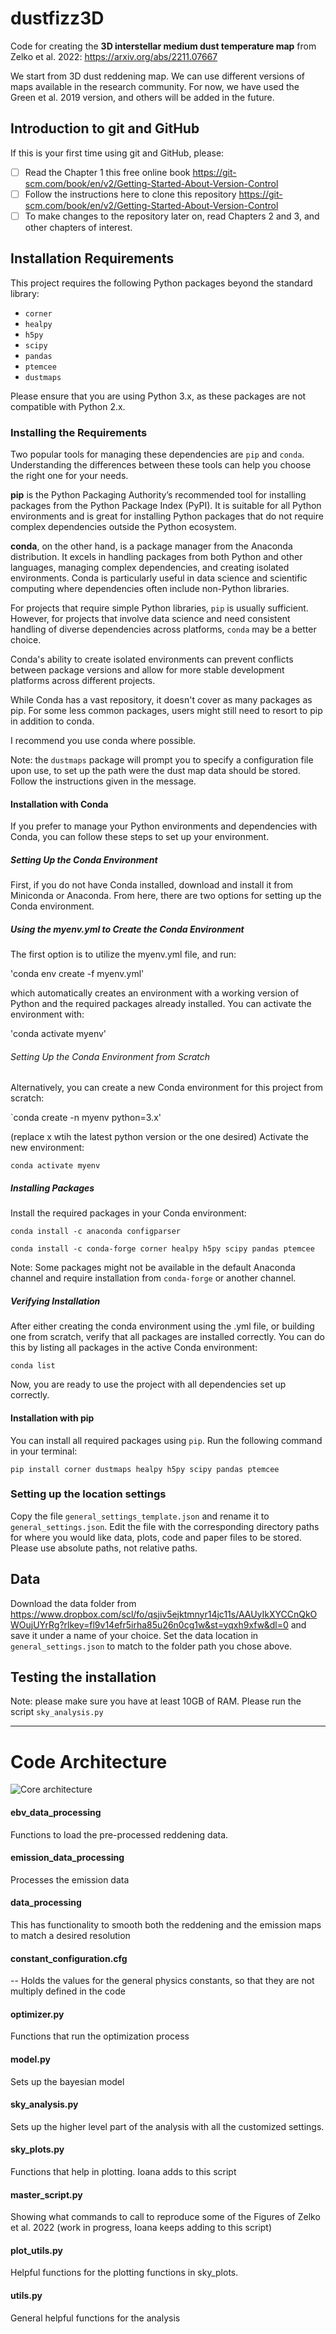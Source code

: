 # dustfizz3D


Code for creating the **3D  interstellar medium dust temperature map** from Zelko et al. 2022: https://arxiv.org/abs/2211.07667


We start from 3D dust reddening map. We can use different versions of maps available in the research community. For now, we have used the Green et al. 2019 version, and others will be added in the future.

## Introduction to git and GitHub

If this is your first time using git and GitHub, please:
- [ ] Read the Chapter 1 this free online book https://git-scm.com/book/en/v2/Getting-Started-About-Version-Control
- [ ] Follow the instructions here to clone this repository https://git-scm.com/book/en/v2/Getting-Started-About-Version-Control
- [ ] To make changes to the repository later on, read Chapters 2 and 3, and other chapters of interest.
## Installation Requirements

This project requires the following Python packages beyond the standard library:

- `corner`
- `healpy`
- `h5py`
- `scipy`
- `pandas`
- `ptemcee`
- `dustmaps`

Please ensure that you are using Python 3.x, as these packages are not compatible with Python 2.x.

### Installing the Requirements
Two popular tools for managing these dependencies are `pip` and `conda`. Understanding the differences between these tools can help you choose the right one for your needs.

**pip** is the Python Packaging Authority’s recommended tool for installing packages from the Python Package Index (PyPI). It is suitable for all Python environments and is great for installing Python packages that do not require complex dependencies outside the Python ecosystem.

**conda**, on the other hand, is a package manager from the Anaconda distribution. It excels in handling packages from both Python and other languages, managing complex dependencies, and creating isolated environments. Conda is particularly useful in data science and scientific computing where dependencies often include non-Python libraries.

For projects that require simple Python libraries, `pip` is usually sufficient. However, for projects that involve data science and need consistent handling of diverse dependencies across platforms, `conda` may be a better choice.

Conda's ability to create isolated environments can prevent conflicts between package versions and allow for more stable development platforms across different projects.

While Conda has a vast repository, it doesn't cover as many packages as pip. For some less common packages, users might still need to resort to pip in addition to conda.

I recommend you use conda where possible.

Note: the `dustmaps` package will prompt you to specify a configuration file upon use, to set up the path were the dust map data should be stored. Follow the instructions given in the message.
#### Installation with Conda

If you prefer to manage your Python environments and dependencies with Conda, you can follow these steps to set up your environment.

##### Setting Up the Conda Environment

First, if you do not have Conda installed, download and install it from Miniconda or Anaconda. From here, there are two options for setting up the Conda environment.

##### Using the myenv.yml to Create the Conda Environment

The first option is to utilize the myenv.yml file, and run:

'conda env create -f myenv.yml'

which automatically creates an environment with a working version of Python and the required packages already installed. You can activate the environment with:

'conda activate myenv'

###### Setting Up the Conda Environment from Scratch

Alternatively, you can create a new Conda environment for this project from scratch:

`conda create -n myenv python=3.x'

(replace x wtih the latest python version or the one desired)
Activate the new environment:

`conda activate myenv`

##### Installing Packages

Install the required packages in your Conda environment:

`conda install -c anaconda configparser` 

`conda install -c conda-forge corner healpy h5py scipy pandas ptemcee`

Note: Some packages might not be available in the default Anaconda channel and require installation from `conda-forge` or another channel.

##### Verifying Installation

After either creating the conda environment using the .yml file, or building one from scratch, verify that all packages are installed correctly. You can do this by listing all packages in the active Conda environment:

`conda list`

Now, you are ready to use the project with all dependencies set up correctly.

#### Installation with pip
You can install all required packages using `pip`. Run the following command in your terminal:

`pip install corner dustmaps healpy h5py scipy pandas ptemcee`


### Setting up the location settings
Copy the file `general_settings_template.json` and rename it to `general_settings.json`.
Edit the file with the corresponding directory paths for where you would like data, plots, code and paper files to be stored. Please use absolute paths, not relative paths.


## Data


Download the data folder from https://www.dropbox.com/scl/fo/qsjiv5ejktmnyr14jc11s/AAUyIkXYCCnQkOWOujUYrRg?rlkey=fl9v14efr5irha85u26n0cg1w&st=yqxh9xfw&dl=0
and save it under a name of your choice.
Set the data location in `general_settings.json` to match to the folder path you chose above.


## Testing the installation


Note: please make sure you have at least 10GB of RAM.
Please run the script 
`sky_analysis.py`



-------------------------------



# Code Architecture


![Core architecture](sky_analysis_level_0_simple.svg)
#### ebv_data_processing
Functions to load the pre-processed reddening data. 

#### emission_data_processing
Processes the emission data

#### data_processing
This has functionality to smooth both the reddening and the emission maps to match a desired  resolution

#### constant_configuration.cfg 
-- Holds the values for the general physics constants, so that they are not multiply defined in the code

#### optimizer.py

Functions that run the optimization process
#### model.py

Sets up the bayesian model
#### sky_analysis.py

Sets up the higher level part of the analysis with all the customized settings.
#### sky_plots.py

Functions that help in plotting. Ioana adds to this script
#### master_script.py

Showing what commands to call to reproduce some of the Figures of Zelko et al. 2022
(work in progress, Ioana keeps adding to this script)
#### plot_utils.py

Helpful functions for the plotting functions in sky_plots.

#### utils.py

General helpful functions for the analysis
